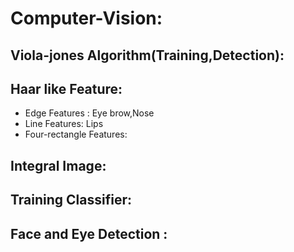 # Computer-Vision:
## Viola-jones Algorithm(Training,Detection):
## Haar like Feature:
 - Edge Features : Eye brow,Nose
 - Line Features: Lips
 - Four-rectangle Features:
## Integral Image:
## Training Classifier:
## Face and Eye Detection :
